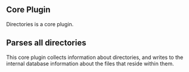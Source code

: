 ## Core Plugin
Directories is a core plugin.

## Parses all directories
This core plugin collects information about directories, and writes to the internal database information about the files that reside within them.


